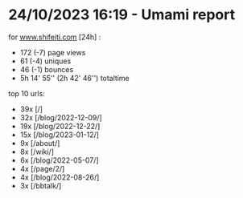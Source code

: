# 24/10/2023 16:19 - Umami report
for www.shifeiti.com [24h] :

 - 172 (-7) page views
 - 61 (-4) uniques
 - 46 (-1) bounces
 - 5h 14' 55'' (2h 42' 46'') totaltime


top 10 urls:
 - 39x [/]
 - 32x [/blog/2022-12-09/]
 - 19x [/blog/2022-12-22/]
 - 15x [/blog/2023-01-12/]
 - 9x [/about/]
 - 8x [/wiki/]
 - 6x [/blog/2022-05-07/]
 - 4x [/page/2/]
 - 4x [/blog/2022-08-26/]
 - 3x [/bbtalk/]


